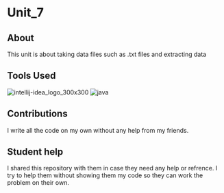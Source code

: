 # Unit_7

## About

This unit is about taking data files such as .txt files and extracting data

## Tools Used

![intellij-idea_logo_300x300](https://user-images.githubusercontent.com/92380289/154495788-919483e5-2f18-4c5d-a453-f0fd549a143f.png)
![java](https://user-images.githubusercontent.com/92380289/154495861-66390fac-7c6f-44cc-8b72-47b37071a67f.png)

## Contributions

I write all the code on my own without any help from my friends. 

## Student help

I shared this repository with them in case they need any help or refrence. I try to help them without showing them my code so they can work the problem on their own. 

 
